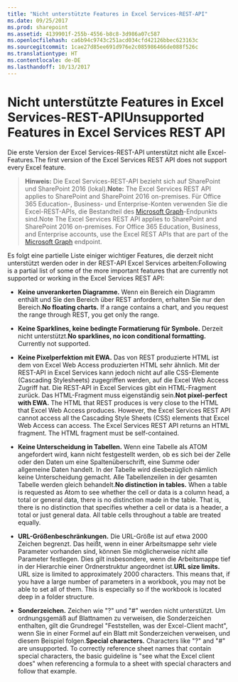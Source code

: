 ```yaml
---
title: "Nicht unterstützte Features in Excel Services-REST-API"
ms.date: 09/25/2017
ms.prod: sharepoint
ms.assetid: 4139901f-255b-4556-b8c8-3d986a07c587
ms.openlocfilehash: ca6b94c9743c251acd034cfd42126bbec623163c
ms.sourcegitcommit: 1cae27d85ee691d976e2c085986466de088f526c
ms.translationtype: HT
ms.contentlocale: de-DE
ms.lasthandoff: 10/13/2017
---
```

# <a name="unsupported-features-in-excel-services-rest-api"></a><span data-ttu-id="a2f4b-102">Nicht unterstützte Features in Excel Services-REST-API</span><span class="sxs-lookup"><span data-stu-id="a2f4b-102">Unsupported Features in Excel Services REST API</span></span>

<span data-ttu-id="a2f4b-103">Die erste Version der Excel Services-REST-API unterstützt nicht alle Excel-Features.</span><span class="sxs-lookup"><span data-stu-id="a2f4b-103">The first version of the Excel Services REST API does not support every Excel feature.</span></span> 
  
    
    


> <span data-ttu-id="a2f4b-104">**Hinweis:** Die Excel Services-REST-API bezieht sich auf SharePoint und SharePoint 2016 (lokal).</span><span class="sxs-lookup"><span data-stu-id="a2f4b-104">**Note:** The Excel Services REST API applies to SharePoint and SharePoint 2016 on-premises.</span></span> <span data-ttu-id="a2f4b-105">Für Office 365 Education-, Business- und Enterprise-Konten verwenden Sie die Excel-REST-APIs, die Bestandteil des [Microsoft Graph](http://graph.microsoft.io/en-us/docs/api-reference/v1.0/resources/excel
> )-Endpunkts sind.</span><span class="sxs-lookup"><span data-stu-id="a2f4b-105">Note The Excel Services REST API applies to SharePoint and SharePoint 2016 on-premises. For Office 365 Education, Business, and Enterprise accounts, use the Excel REST APIs that are part of the  [Microsoft Graph](http://graph.microsoft.io/en-us/docs/api-reference/v1.0/resources/excel
) endpoint.</span></span>
  
    
    


<span data-ttu-id="a2f4b-106">Es folgt eine partielle Liste einiger wichtiger Features, die derzeit nicht unterstützt werden oder in der REST-API Excel Services arbeiten:</span><span class="sxs-lookup"><span data-stu-id="a2f4b-106">Following is a partial list of some of the more important features that are currently not supported or working in the Excel Services REST API:</span></span>
  
    
    


- <span data-ttu-id="a2f4b-p102">**Keine unverankerten Diagramme.** Wenn ein Bereich ein Diagramm enthält und Sie den Bereich über REST anfordern, erhalten Sie nur den Bereich.</span><span class="sxs-lookup"><span data-stu-id="a2f4b-p102">**No floating charts.** If a range contains a chart, and you request the range through REST, you get only the range.</span></span>
    
  
- <span data-ttu-id="a2f4b-p103">**Keine Sparklines, keine bedingte Formatierung für Symbole.** Derzeit nicht unterstützt.</span><span class="sxs-lookup"><span data-stu-id="a2f4b-p103">**No sparklines, no icon conditional formatting.** Currently not supported.</span></span>
    
  
- <span data-ttu-id="a2f4b-p104">**Keine Pixelperfektion mit EWA.** Das von REST produzierte HTML ist dem von Excel Web Access produzierten HTML sehr ähnlich. Mit der REST-API in Excel Services kann jedoch nicht auf alle CSS-Elemente (Cascading Stylesheets) zugegriffen werden, auf die Excel Web Access Zugriff hat. Die REST-API in Excel Services gibt ein HTML-Fragment zurück. Das HTML-Fragment muss eigenständig sein.</span><span class="sxs-lookup"><span data-stu-id="a2f4b-p104">**Not pixel-perfect with EWA.** The HTML that REST produces is very close to the HTML that Excel Web Access produces. However, the Excel Services REST API cannot access all the Cascading Style Sheets (CSS) elements that Excel Web Access can access. The Excel Services REST API returns an HTML fragment. The HTML fragment must be self-contained.</span></span>
    
  
- <span data-ttu-id="a2f4b-p105">**Keine Unterscheidung in Tabellen.** Wenn eine Tabelle als ATOM angefordert wird, kann nicht festgestellt werden, ob es sich bei der Zelle oder den Daten um eine Spaltenüberschrift, eine Summe oder allgemeine Daten handelt. In der Tabelle wird diesbezüglich nämlich keine Unterscheidung gemacht. Alle Tabellenzeilen in der gesamten Tabelle werden gleich behandelt.</span><span class="sxs-lookup"><span data-stu-id="a2f4b-p105">**No distinction in tables.** When a table is requested as Atom to see whether the cell or data is a column head, a total or general data, there is no distinction made in the table. That is, there is no distinction that specifies whether a cell or data is a header, a total or just general data. All table cells throughout a table are treated equally.</span></span>
    
  
- <span data-ttu-id="a2f4b-p106">**URL-Größenbeschränkungen.** Die URL-Größe ist auf etwa 2000 Zeichen begrenzt. Das heißt, wenn in einer Arbeitsmappe sehr viele Parameter vorhanden sind, können Sie möglicherweise nicht alle Parameter festlegen. Dies gilt insbesondere, wenn die Arbeitsmappe tief in der Hierarchie einer Ordnerstruktur angeordnet ist.</span><span class="sxs-lookup"><span data-stu-id="a2f4b-p106">**URL size limits.** URL size is limited to approximately 2000 characters. This means that, if you have a large number of parameters in a workbook, you may not be able to set all of them. This is especially so if the workbook is located deep in a folder structure.</span></span>
    
  
- <span data-ttu-id="a2f4b-p107">**Sonderzeichen.** Zeichen wie "?" und "#" werden nicht unterstützt. Um ordnungsgemäß auf Blattnamen zu verweisen, die Sonderzeichen enthalten, gilt die Grundregel "Feststellen, was der Excel-Client macht", wenn Sie in einer Formel auf ein Blatt mit Sonderzeichen verweisen, und diesem Beispiel folgen.</span><span class="sxs-lookup"><span data-stu-id="a2f4b-p107">**Special characters.** Characters like "?" and "#" are unsupported. To correctly reference sheet names that contain special characters, the basic guideline is "see what the Excel client does" when referencing a formula to a sheet with special characters and follow that example.</span></span>
    
  

